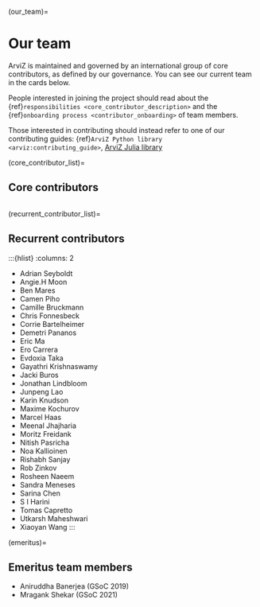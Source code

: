 (our_team)=
# Our team
ArviZ is maintained and governed by an international group of core contributors, as defined
by our governance. You can see our current team in the cards below.

People interested in joining the project should read about the
{ref}`responsibilities <core_contributor_description>` and the
{ref}`onboarding process <contributor_onboarding>` of team members.

Those interested in contributing should instead refer to one of our contributing guides:
{ref}`ArviZ Python library <arviz:contributing_guide>`,
[ArviZ Julia library](https://github.com/arviz-devs/ArviZ.jl/blob/main/CONTRIBUTING.md)

(core_contributor_list)=
## Core contributors
```{include} core_contributors.md
```

(recurrent_contributor_list)=
## Recurrent contributors
:::{hlist}
:columns: 2

* Adrian Seyboldt
* Angie.H Moon
* Ben Mares
* Camen Piho
* Camille Bruckmann
* Chris Fonnesbeck
* Corrie Bartelheimer
* Demetri Pananos
* Eric Ma
* Ero Carrera
* Evdoxia Taka
* Gayathri Krishnaswamy
* Jacki Buros
* Jonathan Lindbloom
* Junpeng Lao
* Karin Knudson
* Maxime Kochurov
* Marcel Haas
* Meenal Jhajharia
* Moritz Freidank
* Nitish Pasricha
* Noa Kallioinen
* Rishabh Sanjay
* Rob Zinkov
* Rosheen Naeem
* Sandra Meneses
* Sarina Chen
* S I Harini
* Tomas Capretto
* Utkarsh Maheshwari
* Xiaoyan Wang
:::

(emeritus)=
## Emeritus team members
* Aniruddha Banerjea (GSoC 2019)
* Mragank Shekar (GSoC 2021)
